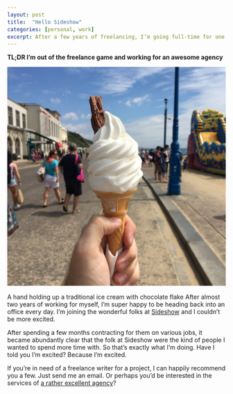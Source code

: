```yaml
---
layout: post
title:  "Hello Sideshow"
categories: [personal, work]
excerpt: After a few years of freelancing, I’m going full-time for one of my clients and joining Sideshow.
---
```

**TL;DR I’m out of the freelance game and working for an awesome agency**

![Sideshow Ice Cream](/uploads/2018/02/sideshpw-ice-cream.jpg)

A hand holding up a traditional ice cream with chocolate flake
After almost two years of working for myself, I’m super happy to be heading back into an office every day. I’m joining the wonderful folks at [Sideshow](https://www.sideshowagency.com/) and I couldn’t be more excited.

After spending a few months contracting for them on various jobs, it became abundantly clear that the folk at Sideshow were the kind of people I wanted to spend more time with. So that’s exactly what I’m doing. Have I told you I’m excited? Because I’m excited.

If you’re in need of a freelance writer for a project, I can happily recommend you a few. Just send me an email. Or perhaps you’d be interested in the services of [a rather excellent agency](https://www.sideshowagency.com/)?
